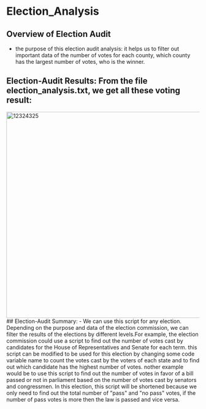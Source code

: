 # Election_Analysis
## Overview of Election Audit
-  the purpose of this election audit analysis: it helps us to filter out important data of the number of votes for each county, which county has the largest number of votes, who is the winner.
## Election-Audit Results: From the file election_analysis.txt, we get all these voting result:
<img width="537" alt="12324325" src="https://user-images.githubusercontent.com/93515126/141732181-dfa0a68e-827f-46ac-a2bd-df54a45cf523.png">
## Election-Audit Summary:
- We can use this script for any election. Depending on the purpose and data of the election commission, we can filter the results of the elections by different levels.For example, the election commission could use a script to find out the number of votes cast by candidates for the House of Representatives and Senate for each term. this script can be modified to be used for this election by changing some code variable name to count the votes cast by the voters of each state and to find out which candidate has the highest number of votes. nother example would be to use this script to find out the number of votes in favor of a bill passed or not in parliament based on the number of votes cast by senators and congressmen. In this election, this script will be shortened because we only need to find out the total number of "pass" and "no pass" votes, if the number of pass votes is more then the law is passed and vice versa.
